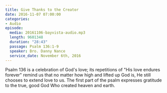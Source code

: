```yaml
---
title: Give Thanks to the Creator
date: 2016-11-07 07:00:00
categories:
- Audio
episode:
  media: 20161106-bayvista-audio.mp3
  length: 9601348
  duration: "28:43"
  passage: Psalm 136:1-9
  speaker: Bro. Danny Nance
  service_date: November 6th, 2016
---
```

Psalm 136 is a celebration of God's love; its repetitions of "His love endures forever" remind us that no matter how high and lifted up God is, He still chooses to extend love to us. The first part of the psalm expresses gratitude to the true, good God Who created heaven and earth.